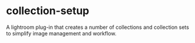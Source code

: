 # collection-setup
A lightroom plug-in that creates a number of collections and collection sets to simplify image management and workflow. 
